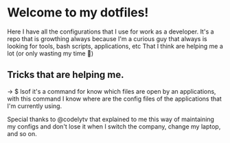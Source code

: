 # Welcome to my dotfiles!

Here I have all the configurations that I use for work as a developer.
It's a repo that is growthing always because I'm a curious guy that always is looking for tools, bash scripts, applications, etc 
That I think are helping me a lot (or only wasting my time 🤣)

## Tricks that are helping me.

-> $ lsof it's a command for know which files are open by an applications, with this command I know where are the config files of the applications that I'm currently using.





Special thanks to @codelytv that explained to me this way of maintaining my configs and don't lose it when I switch the company, change my laptop, and so on.
